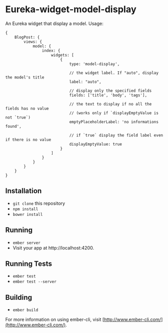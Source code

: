 # Eureka-widget-model-display

An Eureka widget that display a model. Usage:

    {
        BlogPost: {
            views: {
                model: {
                    index: {
                        widgets: [
                            {
                                type: 'model-display',

                                // the widget label. If "auto", display the model's title
                                label: "auto",

                                // display only the specified fields
                                fields: ['title', 'body', 'tags'],

                                // the text to display if no all the fields has no value
                                // (works only if `displayEmptyValue is not `true`)
                                emptyPlaceholderLabel: 'no informations found',

                                // if `true` display the field label even if there is no value
                                displayEmptyValue: true
                            }
                        ]
                    }
                }
            }
        }
    }


## Installation

* `git clone` this repository
* `npm install`
* `bower install`

## Running

* `ember server`
* Visit your app at http://localhost:4200.

## Running Tests

* `ember test`
* `ember test --server`

## Building

* `ember build`

For more information on using ember-cli, visit [http://www.ember-cli.com/](http://www.ember-cli.com/).
